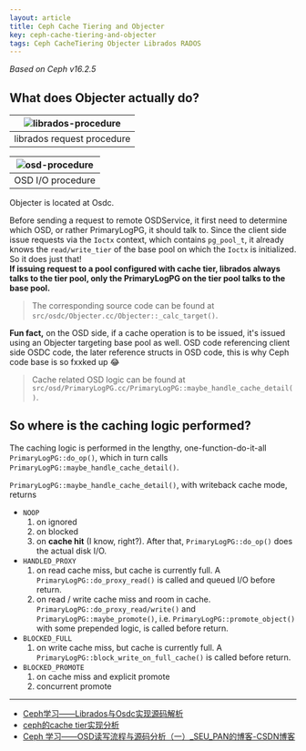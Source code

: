 ```yaml
---
layout: article
title: Ceph Cache Tiering and Objecter
key: ceph-cache-tiering-and-objecter
tags: Ceph CacheTiering Objecter Librados RADOS
---
```


<!-- more -->

_Based on Ceph v16.2.5_

What does Objecter actually do?
-------------------------------

| ![librados-procedure](https://img-blog.csdn.net/20171204102701858?watermark/2/text/aHR0cDovL2Jsb2cuY3Nkbi5uZXQvQ1NORF9QQU4=/font/5a6L5L2T/fontsize/400/fill/I0JBQkFCMA==/dissolve/70/gravity/SouthEast) |
|:-:|
| librados request procedure |

| ![osd-procedure](https://img-blog.csdn.net/20171207200836232?watermark/2/text/aHR0cDovL2Jsb2cuY3Nkbi5uZXQvQ1NORF9QQU4=/font/5a6L5L2T/fontsize/400/fill/I0JBQkFCMA==/dissolve/70/gravity/SouthEast) |
|:-:|
| OSD I/O procedure |

Objecter is located at Osdc.

Before sending a request to remote OSDService, it first need to determine which
OSD, or rather PrimaryLogPG, it should talk to. Since the client side issue
requests via the `Ioctx` context, which contains `pg_pool_t`, it already knows
the `read/write_tier` of the base pool on which the `Ioctx` is initialized. So
it does just that!  
__If issuing request to a pool configured with cache tier, librados always talks
to the tier pool, only the PrimaryLogPG on the tier pool talks to the base pool.__

> The corresponding source code can be found at `src/osdc/Objecter.cc/Objecter::_calc_target()`.

__Fun fact,__ on the OSD side, if a cache operation is to be issued, it's issued
using an Objecter targeting base pool as well. OSD code referencing client side
OSDC code, the later reference structs in OSD code, this is why Ceph code base
is so fxxked up :joy:

> Cache related OSD logic can be found at `src/osd/PrimaryLogPG.cc/PrimaryLogPG::maybe_handle_cache_detail()`.


So where is the caching logic performed?
----------------------------------------

The caching logic is performed in the lengthy, one-function-do-it-all `PrimaryLogPG::do_op()`,
which in turn calls `PrimaryLogPG::maybe_handle_cache_detail()`.

`PrimaryLogPG::maybe_handle_cache_detail()`, with writeback cache mode, returns
* `NOOP`
    1. on ignored
    2. on blocked
    3. on __cache hit__ (I know, right?). After that, `PrimaryLogPG::do_op()`
        does the actual disk I/O.
* `HANDLED_PROXY`
    1. on read cache miss, but cache is currently full. A `PrimaryLogPG::do_proxy_read()`
        is called and queued I/O before return.
    2. on read / write cache miss and room in cache. `PrimaryLogPG::do_proxy_read/write()`
        and `PrimaryLogPG::maybe_promote()`, i.e. `PrimaryLogPG::promote_object()`
        with some prepended logic, is called before return.
* `BLOCKED_FULL`
    1. on write cache miss, but cache is currently full. A `PrimaryLogPG::block_write_on_full_cache()`
        is called before return.
* `BLOCKED_PROMOTE`
    1. on cache miss and explicit promote
    2. concurrent promote

---

* [Ceph学习——Librados与Osdc实现源码解析](https://blog.csdn.net/CSND_PAN/article/details/78707756)
* [ceph的cache tier实现分析](https://blog.csdn.net/u010487568/article/details/91966082)
* [Ceph 学习——OSD读写流程与源码分析（一）_SEU_PAN的博客-CSDN博客](https://blog.csdn.net/CSND_PAN/article/details/78743426)
